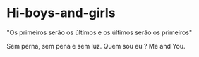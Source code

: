 # Hi-boys-and-girls
"Os primeiros serão os últimos e os últimos serão os primeiros"

Sem perna, sem pena e sem luz. Quem sou eu ?
Me and You.
